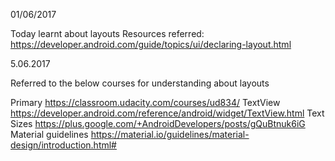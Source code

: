 01/06/2017

Today learnt about layouts
Resources referred: https://developer.android.com/guide/topics/ui/declaring-layout.html

5.06.2017

Referred to the below courses for understanding about layouts

Primary
https://classroom.udacity.com/courses/ud834/
TextView
https://developer.android.com/reference/android/widget/TextView.html
Text Sizes
https://plus.google.com/+AndroidDevelopers/posts/gQuBtnuk6iG
Material guidelines
https://material.io/guidelines/material-design/introduction.html#